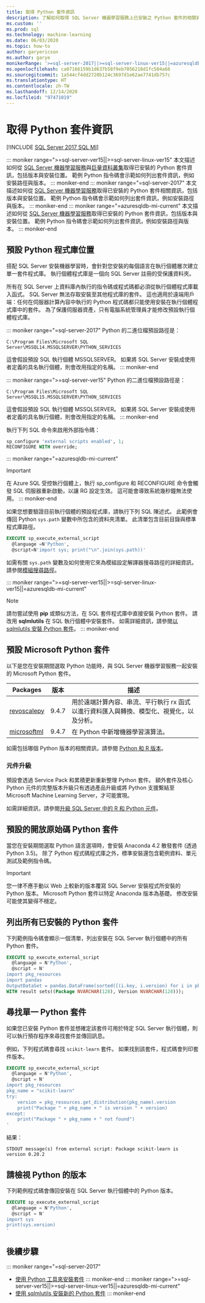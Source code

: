 ```yaml
---
title: 取得 Python 套件資訊
description: 了解如何取得 SQL Server 機器學習服務上已安裝之 Python 套件的相關資訊，包括版本與安裝位置。
ms.custom: ''
ms.prod: sql
ms.technology: machine-learning
ms.date: 06/03/2020
ms.topic: how-to
author: garyericson
ms.author: garye
monikerRange: '>=sql-server-2017||>=sql-server-linux-ver15||=azuresqldb-mi-current'
ms.openlocfilehash: ca07166159b1d637b58f9eb7056218d1fc504a66
ms.sourcegitcommit: 1a544cf4dd2720b124c3697d1e62ae7741db757c
ms.translationtype: HT
ms.contentlocale: zh-TW
ms.lasthandoff: 12/14/2020
ms.locfileid: "97471019"
---
```

# <a name="get-python-package-information"></a>取得 Python 套件資訊

[!INCLUDE [SQL Server 2017 SQL MI](../../includes/applies-to-version/sqlserver2017-asdbmi.md)]

::: moniker range=">=sql-server-ver15||>=sql-server-linux-ver15"
本文描述如何從 [SQL Server 機器學習服務](../sql-server-machine-learning-services.md)與[巨量資料叢集](../../big-data-cluster/machine-learning-services.md)取得已安裝的 Python 套件資訊，包括版本與安裝位置。 範例 Python 指令碼會示範如何列出套件資訊，例如安裝路徑與版本。
::: moniker-end
::: moniker range="=sql-server-2017"
本文描述如何從 [SQL Server 機器學習服務](../sql-server-machine-learning-services.md)取得已安裝的 Python 套件相關資訊，包括版本與安裝位置。 範例 Python 指令碼會示範如何列出套件資訊，例如安裝路徑與版本。
::: moniker-end
::: moniker range="=azuresqldb-mi-current"
本文描述如何從 [SQL Server 機器學習服務](/azure/azure-sql/managed-instance/machine-learning-services-overview)取得已安裝的 Python 套件資訊，包括版本與安裝位置。 範例 Python 指令碼會示範如何列出套件資訊，例如安裝路徑與版本。
::: moniker-end

## <a name="default-python-library-location"></a>預設 Python 程式庫位置

搭配 SQL Server 安裝機器學習時，會針對您安裝的每個語言在執行個體層次建立單一套件程式庫。 執行個體程式庫是一個向 SQL Server 註冊的受保護資料夾。

所有在 SQL Server 上資料庫內執行的指令碼或程式碼都必須從執行個體程式庫載入函式。 SQL Server 無法存取安裝至其他程式庫的套件。 這也適用於遠端用戶端：任何在伺服器計算內容中執行的 Python 程式碼都只能使用安裝在執行個體程式庫中的套件。
為了保護伺服器資產，只有電腦系統管理員才能修改預設執行個體程式庫。

::: moniker range="=sql-server-2017"
Python 的二進位檔預設路徑是：

`C:\Program Files\Microsoft SQL Server\MSSQL14.MSSQLSERVER\PYTHON_SERVICES`

這會假設預設 SQL 執行個體 MSSQLSERVER。 如果將 SQL Server 安裝成使用者定義的具名執行個體，則會改用指定的名稱。
::: moniker-end

::: moniker range=">=sql-server-ver15"
Python 的二進位檔預設路徑是：

`C:\Program Files\Microsoft SQL Server\MSSQL15.MSSQLSERVER\PYTHON_SERVICES`

這會假設預設 SQL 執行個體 MSSQLSERVER。 如果將 SQL Server 安裝成使用者定義的具名執行個體，則會改用指定的名稱。
::: moniker-end

執行下列 SQL 命令來啟用外部指令碼：

```sql
sp_configure 'external scripts enabled', 1;
RECONFIGURE WITH override;
```

::: moniker range="=azuresqldb-mi-current"
> [!IMPORTANT]
> 在 Azure SQL 受控執行個體上，執行 sp_configure 和 RECONFIGURE 命令會觸發 SQL 伺服器重新啟動，以讓 RG 設定生效。 這可能會導致系統幾秒鐘無法使用。
::: moniker-end

如果您想要驗證目前執行個體的預設程式庫，請執行下列 SQL 陳述式。 此範例會傳回 Python `sys.path` 變數中所包含的資料夾清單。 此清單包含目前目錄與標準程式庫路徑。

```sql
EXECUTE sp_execute_external_script
  @language =N'Python',
  @script=N'import sys; print("\n".join(sys.path))'
```

如需有關 `sys.path` 變數及如何使用它來為模組設定解譯器搜尋路徑的詳細資訊，請參閱[模組搜尋路徑](https://docs.python.org/2/tutorial/modules.html#the-module-search-path)。

::: moniker range=">=sql-server-ver15||>=sql-server-linux-ver15||=azuresqldb-mi-current"
> [!NOTE]
> 請勿嘗試使用 **pip** 或類似方法，在 SQL 套件程式庫中直接安裝 Python 套件。 請改用 **sqlmlutils** 在 SQL 執行個體中安裝套件。 如需詳細資訊，請參閱[以 sqlmlutils 安裝 Python 套件](install-additional-python-packages-on-sql-server.md)。
::: moniker-end

## <a name="default-microsoft-python-packages"></a>預設 Microsoft Python 套件

以下是您在安裝期間選取 Python 功能時，與 SQL Server 機器學習服務一起安裝的 Microsoft Python 套件。

| Packages | 版本 |  描述 |
| ---------|---------|--------------|
| [revoscalepy](/machine-learning-server/python-reference/revoscalepy/revoscalepy-package) | 9.4.7 | 用於遠端計算內容、串流、平行執行 rx 函式以進行資料匯入與轉換、模型化、視覺化，以及分析。 |
| [microsoftml](/machine-learning-server/python-reference/microsoftml/microsoftml-package) | 9.4.7 | 在 Python 中新增機器學習演算法。 |

如需包括哪個 Python 版本的相關資訊，請參閱 [Python 和 R 版本](../sql-server-machine-learning-services.md#versions)。

### <a name="component-upgrades"></a>元件升級

預設會透過 Service Pack 和累積更新重新整理 Python 套件。 額外套件及核心 Python 元件的完整版本升級只有透過產品升級或將 Python 支援繫結至 Microsoft Machine Learning Server，才可能實現。

如需詳細資訊，請參閱[升級 SQL Server 中的 R 和 Python 元件](../install/upgrade-r-and-python.md)。

## <a name="default-open-source-python-packages"></a>預設的開放原始碼 Python 套件

當您在安裝期間選取 Python 語言選項時，會安裝 Anaconda 4.2 散發套件 (透過 Python 3.5)。 除了 Python 程式碼程式庫之外，標準安裝還包含範例資料、單元測試及範例指令碼。

> [!IMPORTANT]
> 您一律不應手動以 Web 上較新的版本覆寫 SQL Server 安裝程式所安裝的 Python 版本。 Microsoft Python 套件以特定 Anaconda 版本為基礎。 修改安裝可能使其變得不穩定。

## <a name="list-all-installed-python-packages"></a>列出所有已安裝的 Python 套件

下列範例指令碼會顯示一個清單，列出安裝在 SQL Server 執行個體中的所有 Python 套件。

```sql
EXECUTE sp_execute_external_script
  @language = N'Python',
  @script = N'
import pkg_resources
import pandas
OutputDataSet = pandas.DataFrame(sorted([(i.key, i.version) for i in pkg_resources.working_set]))'
WITH result sets((Package NVARCHAR(128), Version NVARCHAR(128)));
```

## <a name="find-a-single-python-package"></a>尋找單一 Python 套件

如果您已安裝 Python 套件並想確定該套件可用於特定 SQL Server 執行個體，則可以執行預存程序來尋找套件並傳回訊息。

例如，下列程式碼會尋找 `scikit-learn` 套件。
如果找到該套件，程式碼會列印套件版本。

```sql
EXECUTE sp_execute_external_script
  @language = N'Python',
  @script = N'
import pkg_resources
pkg_name = "scikit-learn"
try:
    version = pkg_resources.get_distribution(pkg_name).version
    print("Package " + pkg_name + " is version " + version)
except:
    print("Package " + pkg_name + " not found")
'
```

結果：

```text
STDOUT message(s) from external script: Package scikit-learn is version 0.20.2
```

<a name="bkmk_SQLPythonVersion"></a>
## <a name="view-the-version-of-python"></a>請檢視 Python 的版本

下列範例程式碼會傳回安裝在 SQL Server 執行個體中的 Python 版本。

```sql
EXECUTE sp_execute_external_script
  @language = N'Python',
  @script = N'
import sys
print(sys.version)
'
```

## <a name="next-steps"></a>後續步驟

::: moniker range="=sql-server-2017"
+ [使用 Python 工具來安裝套件](install-python-packages-standard-tools.md)
::: moniker-end
::: moniker range=">=sql-server-ver15||>=sql-server-linux-ver15||=azuresqldb-mi-current"
+ [使用 sqlmlutils 安裝新的 Python 套件](install-additional-r-packages-on-sql-server.md)
::: moniker-end
